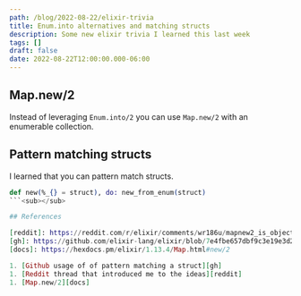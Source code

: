 ```yaml
---
path: /blog/2022-08-22/elixir-trivia
title: Enum.into alternatives and matching structs
description: Some new elixir trivia I learned this last week
tags: []
draft: false
date: 2022-08-22T12:00:00.000-06:00
---
```


## Map.new/2

Instead of leveraging `Enum.into/2` you can use `Map.new/2` with an enumerable collection.

## Pattern matching structs

I learned that you can pattern match structs.

```elixir
def new(%_{} = struct), do: new_from_enum(struct)
```<sub></sub>

## References

[reddit]: https://reddit.com/r/elixir/comments/wr186u/mapnew2_is_objectively_superior/
[gh]: https://github.com/elixir-lang/elixir/blob/7e4fbe657dbf9c3e19e3d2bd6c17cc6d724b4710/lib/elixir/lib/map.ex#L195
[docs]: https://hexdocs.pm/elixir/1.13.4/Map.html#new/2

1. [Github usage of of pattern matching a struct][gh]
1. [Reddit thread that introduced me to the ideas][reddit]
1. [Map.new/2][docs]

